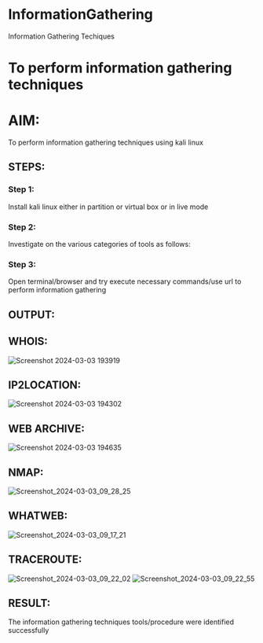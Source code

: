 # InformationGathering
Information Gathering Techiques

# To perform information gathering techniques

# AIM:

To perform information gathering techniques using kali linux 

## STEPS:

### Step 1:

Install kali linux either in partition or virtual box or in live mode

### Step 2:

Investigate on the various categories of tools as follows:

### Step 3:
Open terminal/browser and try execute necessary commands/use url to perform information gathering


## OUTPUT:
## WHOIS:
![Screenshot 2024-03-03 193919](https://github.com/JAYAVARTHAN-P/InformationGathering/assets/121369281/bf79759a-256c-4c89-99aa-2921e382d4d2)

## IP2LOCATION:
![Screenshot 2024-03-03 194302](https://github.com/JAYAVARTHAN-P/InformationGathering/assets/121369281/3519796b-722d-4284-a175-0c197aeb6329)

## WEB ARCHIVE:
![Screenshot 2024-03-03 194635](https://github.com/JAYAVARTHAN-P/InformationGathering/assets/121369281/1cafb7d9-65d5-4699-9846-b887a63368da)

## NMAP:
![Screenshot_2024-03-03_09_28_25](https://github.com/JAYAVARTHAN-P/InformationGathering/assets/121369281/77741763-2d61-4898-99cf-915be681c527)

## WHATWEB:
![Screenshot_2024-03-03_09_17_21](https://github.com/JAYAVARTHAN-P/InformationGathering/assets/121369281/a0ca3a7e-5d13-4604-9c71-5442e11d299a)

## TRACEROUTE:
![Screenshot_2024-03-03_09_22_02](https://github.com/JAYAVARTHAN-P/InformationGathering/assets/121369281/23c905ae-7a77-417f-8f2b-b671156612ed)
![Screenshot_2024-03-03_09_22_55](https://github.com/JAYAVARTHAN-P/InformationGathering/assets/121369281/833c86b1-9f43-4200-945b-18e79c60c9e8)


## RESULT:
The information gathering techniques tools/procedure were  identified successfully
